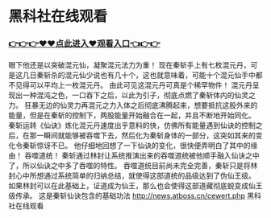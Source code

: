 # 黑科社在线观看
### <a href="https://github.com/nsjhd/rous/issues/1">👉👉👉♥♥点此进入♥观看入口👈👉👉</a>
眼下他还是以突破混元仙，凝聚混元法力为重！
    现在秦斩手上有七枚混元丹，可是这几日秦斩杀的混元仙少说也有几十个，这也就意味着，可能十个混元仙手中都不见得可以平均上一枚混元丹。
    由此可见这混元丹可真是个稀罕物件！
    混元丹呈现出一种混沌之色，一口吞下之后，以此为引子，彻底点燃了秦斩体内的仙灵之力。
    狂暴无边的仙灵力再混元之力入体之后彻底沸腾起来，想要抵抗这股外来的能量，但是在秦斩的控制下，两股能量开始融合在一起，并且不断地开始同化。
    秦斩运转《仙诀》炼化混元丹速度出乎意料的快，仿佛所有能量遇到仙诀的控制之后，在那一瞬间就能够被吞噬下去，然后化为秦斩身体的一部分，这突如其来的变化令秦斩惊讶不已。
    他仔细地回想了一下仙诀的变化，很快便弄明白了其中的缘由！
    吞噬道统！
    秦斩通过林封让系统推演出来的吞噬道统被他顺手融入仙诀之中了，所以仙诀之中多了吞噬的特性。
    吞噬道统目前尚未完全完善，秦斩只是将林封心中所想通过系统简单的归纳总结，就使得这部道统的品级达到了伪仙王级。
    如果林封可以在此基础上，证道成为仙王，那么也会使得这部道藏彻底蜕变成仙王级传承。
    这是秦斩仙诀包含的基础功法
http://news.atboss.cn/cewert.php
黑科社在线观看
